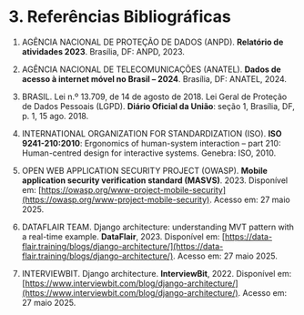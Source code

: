 # **3. Referências Bibliográficas**

1. AGÊNCIA NACIONAL DE PROTEÇÃO DE DADOS (ANPD). **Relatório de atividades 2023**. Brasília, DF: ANPD, 2023\.

2. AGÊNCIA NACIONAL DE TELECOMUNICAÇÕES (ANATEL). **Dados de acesso à internet móvel no Brasil – 2024**. Brasília, DF: ANATEL, 2024\.

3. BRASIL. Lei n.º 13.709, de 14 de agosto de 2018\. Lei Geral de Proteção de Dados Pessoais (LGPD). **Diário Oficial da União**: seção 1, Brasília, DF, p. 1, 15 ago. 2018\.

4. INTERNATIONAL ORGANIZATION FOR STANDARDIZATION (ISO). **ISO 9241-210:2010**: Ergonomics of human-system interaction – part 210: Human-centred design for interactive systems. Genebra: ISO, 2010\.

5. OPEN WEB APPLICATION SECURITY PROJECT (OWASP). **Mobile application security verification standard (MASVS)**. 2023\. Disponível em: [https://owasp.org/www-project-mobile-security](https://owasp.org/www-project-mobile-security). Acesso em: 27 maio 2025\.

6. DATAFLAIR TEAM. Django architecture: understanding MVT pattern with a real-time example. **DataFlair**, 2023\. Disponível em: [https://data-flair.training/blogs/django-architecture/](https://data-flair.training/blogs/django-architecture/). Acesso em: 27 maio 2025\.

7. INTERVIEWBIT. Django architecture. **InterviewBit**, 2022\. Disponível em: [https://www.interviewbit.com/blog/django-architecture/](https://www.interviewbit.com/blog/django-architecture/). Acesso em: 27 maio 2025\.